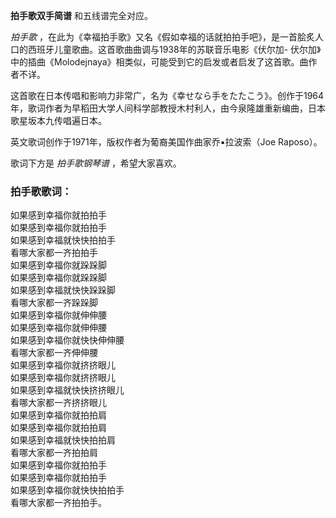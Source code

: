 

**拍手歌双手简谱** 和五线谱完全对应。

_拍手歌_ ，在此为《幸福拍手歌》又名《假如幸福的话就拍拍手吧》，是一首脍炙人口的西班牙儿童歌曲。这首歌曲曲调与1938年的苏联音乐电影《伏尔加-
伏尔加》中的插曲《Molodejnaya》相类似，可能受到它的启发或者启发了这首歌。曲作者不详。

这首歌在日本传唱和影响力非常广，名为《幸せなら手をたたこう》。创作于1964年，歌词作者为早稻田大学人间科学部教授木村利人，由今泉隆雄重新编曲，日本歌星坂本九传唱遍日本。

英文歌词创作于1971年，版权作者为葡裔美国作曲家乔▪拉波索（Joe Raposo）。

歌词下方是 _拍手歌钢琴谱_ ，希望大家喜欢。

### 拍手歌歌词：

如果感到幸福你就拍拍手  
如果感到幸福你就拍拍手  
如果感到幸福就快快拍拍手  
看哪大家都一齐拍拍手  
如果感到幸福你就跺跺脚  
如果感到幸福你就跺跺脚  
如果感到幸福就快快跺跺脚  
看哪大家都一齐跺跺脚  
如果感到幸福你就伸伸腰  
如果感到幸福你就伸伸腰  
如果感到幸福你就快快伸伸腰  
看哪大家都一齐伸伸腰  
如果感到幸福你就挤挤眼儿  
如果感到幸福你就挤挤眼儿  
如果感到幸福就快快挤挤眼儿  
看哪大家都一齐挤挤眼儿  
如果感到幸福你就拍拍肩  
如果感到幸福你就拍拍肩  
如果感到幸福就快快拍拍肩  
看哪大家都一齐拍拍肩  
如果感到幸福你就拍拍手  
如果感到幸福你就拍拍手  
如果感到幸福你就快快拍拍手  
看哪大家都一齐拍拍手。

